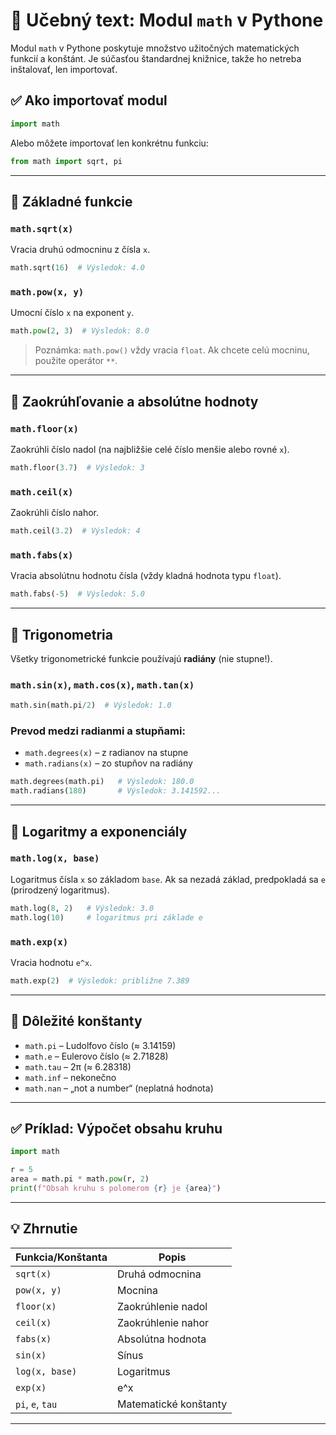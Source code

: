 # 📘 Učebný text: Modul `math` v Pythone

Modul `math` v Pythone poskytuje množstvo užitočných matematických funkcií a konštánt. Je súčasťou štandardnej knižnice, takže ho netreba inštalovať, len importovať.

## ✅ Ako importovať modul

```python
import math
```

Alebo môžete importovať len konkrétnu funkciu:

```python
from math import sqrt, pi
```

---

## 🔢 Základné funkcie

### `math.sqrt(x)`

Vracia druhú odmocninu z čísla `x`.

```python
math.sqrt(16)  # Výsledok: 4.0
```

### `math.pow(x, y)`

Umocní číslo `x` na exponent `y`.

```python
math.pow(2, 3)  # Výsledok: 8.0
```

> Poznámka: `math.pow()` vždy vracia `float`. Ak chcete celú mocninu, použite operátor `**`.

---

## 🧮 Zaokrúhľovanie a absolútne hodnoty

### `math.floor(x)`

Zaokrúhli číslo nadol (na najbližšie celé číslo menšie alebo rovné `x`).

```python
math.floor(3.7)  # Výsledok: 3
```

### `math.ceil(x)`

Zaokrúhli číslo nahor.

```python
math.ceil(3.2)  # Výsledok: 4
```

### `math.fabs(x)`

Vracia absolútnu hodnotu čísla (vždy kladná hodnota typu `float`).

```python
math.fabs(-5)  # Výsledok: 5.0
```

---

## 📐 Trigonometria

Všetky trigonometrické funkcie používajú **radiány** (nie stupne!).

### `math.sin(x)`, `math.cos(x)`, `math.tan(x)`

```python
math.sin(math.pi/2)  # Výsledok: 1.0
```

### Prevod medzi radianmi a stupňami:

* `math.degrees(x)` – z radianov na stupne
* `math.radians(x)` – zo stupňov na radiány

```python
math.degrees(math.pi)   # Výsledok: 180.0
math.radians(180)       # Výsledok: 3.141592...
```

---

## 🧾 Logaritmy a exponenciály

### `math.log(x, base)`

Logaritmus čísla `x` so základom `base`. Ak sa nezadá základ, predpokladá sa `e` (prirodzený logaritmus).

```python
math.log(8, 2)   # Výsledok: 3.0
math.log(10)     # logaritmus pri základe e
```

### `math.exp(x)`

Vracia hodnotu `e^x`.

```python
math.exp(2)  # Výsledok: približne 7.389
```

---

## 📌 Dôležité konštanty

* `math.pi` – Ludolfovo číslo (≈ 3.14159)
* `math.e` – Eulerovo číslo (≈ 2.71828)
* `math.tau` – 2π (≈ 6.28318)
* `math.inf` – nekonečno
* `math.nan` – „not a number“ (neplatná hodnota)

---

## ✅ Príklad: Výpočet obsahu kruhu

```python
import math

r = 5
area = math.pi * math.pow(r, 2)
print(f"Obsah kruhu s polomerom {r} je {area}")
```

---

## 💡 Zhrnutie

| Funkcia/Konštanta | Popis                 |
| ----------------- | --------------------- |
| `sqrt(x)`         | Druhá odmocnina       |
| `pow(x, y)`       | Mocnina               |
| `floor(x)`        | Zaokrúhlenie nadol    |
| `ceil(x)`         | Zaokrúhlenie nahor    |
| `fabs(x)`         | Absolútna hodnota     |
| `sin(x)`          | Sínus                 |
| `log(x, base)`    | Logaritmus            |
| `exp(x)`          | e^x                   |
| `pi`, `e`, `tau`  | Matematické konštanty |

---
